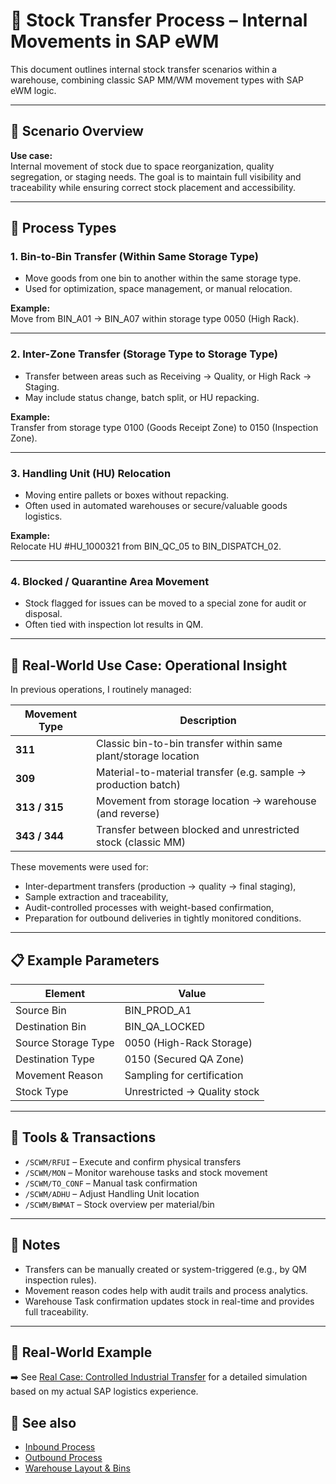 # 🔁 Stock Transfer Process – Internal Movements in SAP eWM

This document outlines internal stock transfer scenarios within a warehouse, combining classic SAP MM/WM movement types with SAP eWM logic.

---

## 🧭 Scenario Overview

**Use case:**  
Internal movement of stock due to space reorganization, quality segregation, or staging needs. The goal is to maintain full visibility and traceability while ensuring correct stock placement and accessibility.

---

## 🔄 Process Types

### 1. **Bin-to-Bin Transfer (Within Same Storage Type)**
- Move goods from one bin to another within the same storage type.
- Used for optimization, space management, or manual relocation.

**Example:**  
Move from BIN_A01 → BIN_A07 within storage type 0050 (High Rack).

---

### 2. **Inter-Zone Transfer (Storage Type to Storage Type)**
- Transfer between areas such as Receiving → Quality, or High Rack → Staging.
- May include status change, batch split, or HU repacking.

**Example:**  
Transfer from storage type 0100 (Goods Receipt Zone) to 0150 (Inspection Zone).

---

### 3. **Handling Unit (HU) Relocation**
- Moving entire pallets or boxes without repacking.
- Often used in automated warehouses or secure/valuable goods logistics.

**Example:**  
Relocate HU #HU_1000321 from BIN_QC_05 to BIN_DISPATCH_02.

---

### 4. **Blocked / Quarantine Area Movement**
- Stock flagged for issues can be moved to a special zone for audit or disposal.
- Often tied with inspection lot results in QM.

---

## 🧾 Real-World Use Case: Operational Insight

In previous operations, I routinely managed:

| Movement Type | Description |
|---------------|-------------|
| **311** | Classic bin-to-bin transfer within same plant/storage location |
| **309** | Material-to-material transfer (e.g. sample → production batch) |
| **313 / 315** | Movement from storage location → warehouse (and reverse) |
| **343 / 344** | Transfer between blocked and unrestricted stock (classic MM) |

These movements were used for:
- Inter-department transfers (production → quality → final staging),
- Sample extraction and traceability,
- Audit-controlled processes with weight-based confirmation,
- Preparation for outbound deliveries in tightly monitored conditions.

---

## 📋 Example Parameters

| Element             | Value                         |
|---------------------|-------------------------------|
| Source Bin          | BIN_PROD_A1                   |
| Destination Bin     | BIN_QA_LOCKED                 |
| Source Storage Type | 0050 (High-Rack Storage)      |
| Destination Type    | 0150 (Secured QA Zone)        |
| Movement Reason     | Sampling for certification    |
| Stock Type          | Unrestricted → Quality stock  |

---

## 🧰 Tools & Transactions

- `/SCWM/RFUI` – Execute and confirm physical transfers  
- `/SCWM/MON` – Monitor warehouse tasks and stock movement  
- `/SCWM/TO_CONF` – Manual task confirmation  
- `/SCWM/ADHU` – Adjust Handling Unit location  
- `/SCWM/BWMAT` – Stock overview per material/bin

---

## 🧠 Notes

- Transfers can be manually created or system-triggered (e.g., by QM inspection rules).
- Movement reason codes help with audit trails and process analytics.
- Warehouse Task confirmation updates stock in real-time and provides full traceability.

---

## 📎 Real-World Example

➡️ See [Real Case: Controlled Industrial Transfer](real-case-metal-transfer.md) for a detailed simulation based on my actual SAP logistics experience.

## 📎 See also

- [Inbound Process](inbound-process.md)
- [Outbound Process](outbound-process.md)
- [Warehouse Layout & Bins](storage-bins-layout.md)
